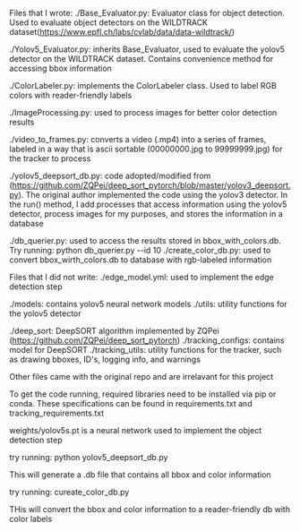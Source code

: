 Files that I wrote:
./Base_Evaluator.py: Evaluator class for object detection. Used to evaluate object detectors on the WILDTRACK dataset(https://www.epfl.ch/labs/cvlab/data/data-wildtrack/)

./Yolov5_Evaluator.py: inherits Base_Evaluator, used to evaluate the yolov5 detector on the WILDTRACK dataset. Contains
convenience method for accessing bbox information

./ColorLabeler.py: implements the ColorLabeler class. Used to label RGB colors with reader-friendly labels

./ImageProcessing.py: used to process images for better color detection results

./video_to_frames.py: converts a video (.mp4) into a series of frames, labeled in a way that is ascii sortable
(00000000.jpg to 99999999.jpg) for the tracker to process

./yolov5_deepsort_db.py: code adopted/modified from
(https://github.com/ZQPei/deep_sort_pytorch/blob/master/yolov3_deepsort.py). 
The original author implemented the code using the yolov3 detector.
In the run() method, I add processes that access information using the yolov5 detector, process images for my purposes,
and stores the information in a database

./db_querier.py: used to access the results stored in bbox_with_colors.db. Try running: python db_querier.py --id 10
./create_color_db.py: used to convert bbox_wirth_colors.db to database with rgb-labeled information


Files that I did not write:
./edge_model.yml: used to implement the edge detection step

./models: contains yolov5 neural network models
./utils: utility functions for the yolov5 detector

./deep_sort: DeepSORT algorithm implemented by ZQPei (https://github.com/ZQPei/deep_sort_pytorch)
./tracking_configs: contains model for DeepSORT
./tracking_utils: utility functions for the tracker, such as drawing bboxes, ID's, logging info, and warnings

Other files came with the original repo and are irrelavant for this project

To get the code running, required libraries need to be installed via pip or conda. These specifications can be found in
requirements.txt and tracking_requirements.txt

weights/yolov5s.pt is a neural network used to implement the object detection step

try running: python yolov5_deepsort_db.py <path to frames of the video>

This will generate a .db file that contains all bbox and color information

try running: cureate_color_db.py

THis will convert the bbox and color information to a reader-friendly db with color labels
